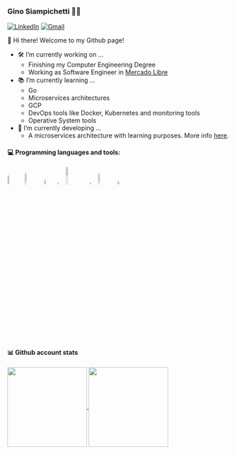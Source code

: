 ### Gino Siampichetti :technologist:

[![LinkedIn](https://img.shields.io/badge/-LinkedIn-blue?style=flat&logo=Linkedin&logoColor=white)](https://www.linkedin.com/in/gino-siampichetti/)
[![Gmail](https://img.shields.io/badge/-Gmail-c14438?style=flat&logo=Gmail&logoColor=white)](mailto:ginosiam1998@gmail.com)

👋 Hi there! Welcome to my Github page!

- 🛠️ I’m currently working on ... 
  - Finishing my Computer Engineering Degree
  - Working as Software Engineer in [Mercado Libre](https://careers-meli.mercadolibre.com/)
- 📚 I’m currently learning ...
  - Go
  - Microservices architectures
  - GCP
  - DevOps tools like Docker, Kubernetes and monitoring tools
  - Operative System tools
- 🌱 I’m currently developing ...
  - A microservices architecture with learning purposes. More info [here](https://github.com/ginos1998/vex).

#### :computer: Programming languages and tools:

<code><img width="7%" src="https://www.vectorlogo.zone/logos/java/java-ar21.svg"></code>
<code><img width="8%" src="https://upload.wikimedia.org/wikipedia/commons/thumb/4/44/Spring_Framework_Logo_2018.svg/2560px-Spring_Framework_Logo_2018.svg.png"></code>
<code><img width="5%" src="https://upload.wikimedia.org/wikipedia/commons/thumb/0/05/Go_Logo_Blue.svg/1200px-Go_Logo_Blue.svg.png"></code>
<code><img width="3%" src="https://www.vectorlogo.zone/logos/postgresql/postgresql-icon.svg"></code>
<code><img width="10%" src="https://upload.wikimedia.org/wikipedia/commons/thumb/4/4e/Docker_%28container_engine%29_logo.svg/1280px-Docker_%28container_engine%29_logo.svg.png"></code>
<code><img width="3%" src="https://static-00.iconduck.com/assets.00/rabbitmq-icon-484x512-s9lfaapn.png"></code>
<code><img width="8%" src="https://www.vectorlogo.zone/logos/linux/linux-ar21.svg"></code>
<code><img width="4%" src="https://upload.wikimedia.org/wikipedia/commons/9/9d/Grafana_logo.png"></code>

#### :bar_chart: Github account stats

<a href="https://github.com/anuraghazra/github-readme-stats">
  <img height=180 align="center" src="https://github-readme-stats.vercel.app/api?username=ginos1998&theme=tokyonight&show_icons=true" />
</a>
<a href="https://github.com/anuraghazra/convoychat">
  <img height=180 align="center" src="https://github-readme-stats.vercel.app/api/top-langs?username=ginos1998&theme=tokyonight&layout=compact&&hide=html,css,scss,javascript&card_width=320" />
</a>
